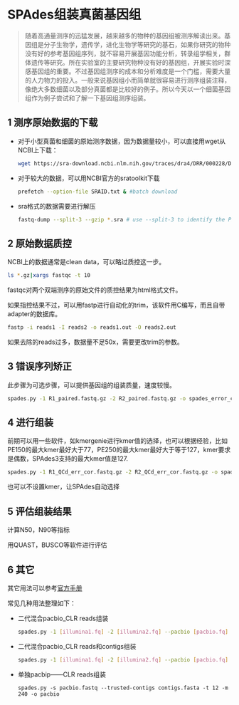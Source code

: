 # SPAdes组装真菌基因组

>随着高通量测序的迅猛发展，越来越多的物种的基因组被测序解读出来。基因组是分子生物学，遗传学，进化生物学等研究的基石，如果你研究的物种没有好的参考基因组序列，就不容易开展基因功能分析，转录组学相关，群体遗传等研究。所在实验室的主要研究物种没有好的基因组，开展实验时深感基因组的重要。不过基因组测序的成本和分析难度是一个门槛，需要大量的人力物力的投入。一般来说基因组小而简单就很容易进行测序组装注释，像绝大多数细菌以及部分真菌都是比较好的例子。所以今天以一个细菌基因组作为例子尝试和了解一下基因组测序组装。



## 1 测序原始数据的下载

- 对于小型真菌和细菌的原始测序数据，因为数据量较小，可以直接用wget从NCBI上下载：

  ```bash
  wget https://sra-download.ncbi.nlm.nih.gov/traces/dra4/DRR/000228/DRR234452
  ```

  

- 对于较大的数据，可以用NCBI官方的sratoolkit下载

  ```bash
  prefetch --option-file SRAID.txt & #batch download
  ```

- sra格式的数据需要进行解压

  ```bash
  fastq-dump --split-3 --gzip *.sra # use --split-3 to identify the PE or SE data automatically 
  ```

  

## 2 原始数据质控

NCBI上的数据通常是clean data，可以略过质控这一步。

```bash
ls *.gz|xargs fastqc -t 10
```

fastqc对两个双端测序的原始文件的质控结果为html格式文件。

如果指控结果不过，可以用fastp进行自动化的trim，该软件用C编写，而且自带adapter的数据库。

```bash
fastp -i reads1 -I reads2 -o reads1.out -O reads2.out
```

如果去除的reads过多，数据量不足50x，需要更改trim的参数。

## 3 错误序列矫正

此步骤为可选步骤，可以提供基因组的组装质量，速度较慢。

```bash
spades.py -1 R1_paired.fastq.gz -2 R2_paired.fastq.gz -o spades_error_corrected_reads -t 12 -m 240 --only-error-correction # -m  Set memory limit in Gb
```

## 4 进行组装

前期可以用一些软件，如kmergenie进行kmer值的选择，也可以根据经验，比如PE150的最大kmer最好大于77，PE250的最大kmer最好大于等于127，kmer要求是偶数，SPAdes3支持的最大kmer值是127.

```bash
spades.py -1 R1_QCd_err_cor.fastq.gz -2 R2_QCd_err_cor.fastq.gz -o spades_kmers_set_careful_assembly -t 4 -k 21,33,55,77,89 --careful --only-assembler
```

也可以不设置kmer，让SPAdes自动选择

## 5 评估组装结果

计算N50，N90等指标

用QUAST，BUSCO等软件进行评估

## 6 其它

其它用法可以参考[官方手册](http://cab.spbu.ru/files/release3.12.0/manual.html)

常见几种用法整理如下：

- 二代混合pacbio_CLR reads组装

  ```bash
  spades.py -1 [illumina1.fq] -2 [illumina2.fq] --pacbio [pacbio.fq] -t 12 -m 240 -o hybrid_pacbio
  ```

- 二代混合pacbio_CLR reads和contigs组装

  ```bash
  spades.py -1 [illumina1.fq] -2 [illumina2.fq] --pacbio [pacbio.fq] -t 12 -m 240 -o hybrid_pacbio --trusted-contigs contigs.fasta
  ```

- 单独pacbip——CLR reads组装

  ```
  spades.py -s pacbio.fastq --trusted-contigs contigs.fasta -t 12 -m 240 -o pacbio
  ```

  